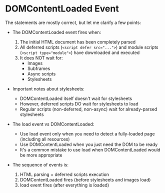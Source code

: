 # DOMContentLoaded Event

The statements are mostly correct, but let me clarify a few points:

- The DOMContentLoaded event fires when:

  1. The initial HTML document has been completely parsed
  2. All deferred scripts (`<script defer src="...">`) and module scripts (`<script type="module">`) have downloaded and executed
  3. It does NOT wait for:
     - Images
     - Subframes
     - Async scripts
     - Stylesheets

- Important notes about stylesheets:

  - DOMContentLoaded itself doesn't wait for stylesheets
  - However, deferred scripts DO wait for stylesheets to load
  - Regular scripts (non-deferred, non-async) wait for already-parsed stylesheets

- The load event vs DOMContentLoaded:

  - Use load event only when you need to detect a fully-loaded page (including all resources)
  - Use DOMContentLoaded when you just need the DOM to be ready
  - It's a common mistake to use load when DOMContentLoaded would be more appropriate

- The sequence of events is:
  1. HTML parsing + deferred scripts execution
  2. DOMContentLoaded fires (before stylesheets and images load)
  3. load event fires (after everything is loaded)
